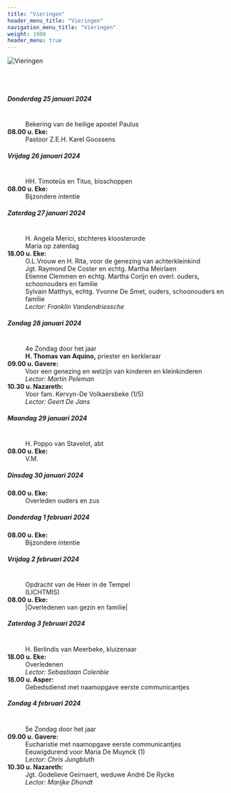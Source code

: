 ```yaml
---
title: "Vieringen"
header_menu_title: "Vieringen"
navigation_menu_title: "Vieringen"
weight: 1000
header_menu: true
---
```


![Vieringen](images/liturgische-vieringen.jpg)

<br>
<br>

##### Donderdag 25 januari 2024  
<dl><dt>&nbsp;</dt><dd>Bekering van de heilige apostel Paulus<br></dd><dt><b>08.00 u. Eke:</b></dt><dd>Pastoor Z.E.H. Karel Goossens</dd>
</dl>

##### Vrijdag 26 januari 2024  
<dl><dt>&nbsp;</dt><dd>HH. Timoteüs en Titus, bisschoppen<br></dd><dt><b>08.00 u. Eke:</b></dt><dd>Bijzondere intentie</dd>
</dl>

##### Zaterdag 27 januari 2024  
<dl><dt>&nbsp;</dt><dd>H. Angela Merici, stichteres kloosterorde<br>Maria op zaterdag<br></dd><dt><b>18.00 u. Eke:</b></dt><dd>O.L.Vrouw en H. Rita, voor de genezing van achterkleinkind<br>Jgt. Raymond De Coster en echtg. Martha Meirlaen<br>Etienne Clemmen en echtg. Martha Corijn en overl. ouders, schoonouders en familie<br>Sylvain Matthys, echtg. Yvonne De Smet, ouders, schoonouders en familie<br><i>Lector: Franklin Vandendriessche</i></dd>
</dl>

##### Zondag 28 januari 2024  
<dl><dt>&nbsp;</dt><dd>4e Zondag door het jaar<br><b>H. Thomas van Aquino,</b> priester en kerkleraar<br></dd><dt><b>09.00 u. Gavere:</b></dt><dd>Voor een genezing en welzijn van kinderen en kleinkinderen<br><i>Lector: Martin Peleman</i></dd>
<dt><b>10.30 u. Nazareth:</b></dt><dd>Voor fam. Kervyn-De Volkaersbeke (1/5)<br><i>Lector: Geert De Jans</i></dd>
</dl>

##### Maandag 29 januari 2024  
<dl><dt>&nbsp;</dt><dd>H. Poppo van Stavelot, abt<br></dd><dt><b>08.00 u. Eke:</b></dt><dd>V.M.</dd>
</dl>

##### Dinsdag 30 januari 2024  
<dl><dt><b>08.00 u. Eke:</b></dt><dd>Overleden ouders en zus</dd>
</dl>

##### Donderdag 1 februari 2024  
<dl><dt><b>08.00 u. Eke:</b></dt><dd>Bijzondere intentie</dd>
</dl>

##### Vrijdag 2 februari 2024  
<dl><dt>&nbsp;</dt><dd>Opdracht van de Heer in de Tempel<br>(LICHTMIS)<br></dd><dt><b>08.00 u. Eke:</b></dt><dd>|Overledenen van gezin en familie|</dd>
</dl>

##### Zaterdag 3 februari 2024  
<dl><dt>&nbsp;</dt><dd>H. Berlindis van Meerbeke, kluizenaar<br></dd><dt><b>18.00 u. Eke:</b></dt><dd>Overledenen<br><i>Lector: Sebastiaan Colenbie</i></dd>
<dt><b>18.00 u. Asper:</b></dt><dd>Gebedsdienst met naamopgave eerste communicantjes</dd>
</dl>

##### Zondag 4 februari 2024  
<dl><dt>&nbsp;</dt><dd>5e Zondag door het jaar<br></dd><dt><b>09.00 u. Gavere:</b></dt><dd>Eucharistie met naamopgave eerste communicantjes<br>Eeuwigdurend voor Maria De Muynck (1)<br><i>Lector: Chris Jungbluth</i></dd>
<dt><b>10.30 u. Nazareth:</b></dt><dd>Jgt. Godelieve Geirnaert, weduwe André De Rycke<br><i>Lector: Marijke Dhondt</i></dd>
</dl>
<br>
<br>
<br>


